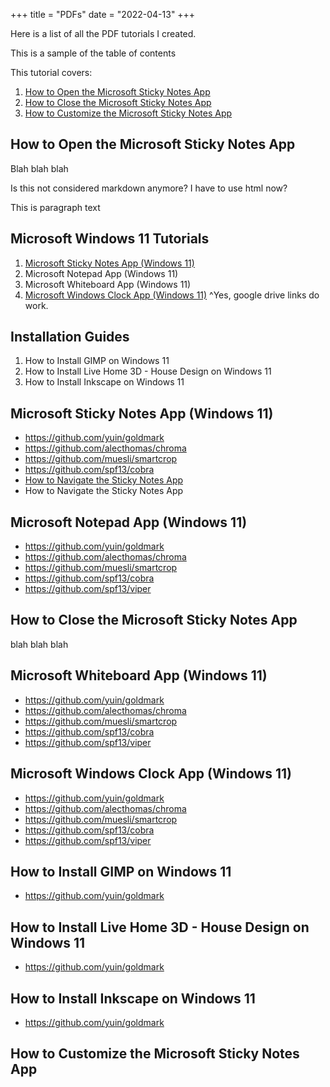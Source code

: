 +++
title = "PDFs"
date = "2022-04-13"
+++

Here is a list of all the PDF tutorials I created.

This is a sample of the table of contents

This tutorial covers:
1. <a href="#1">How to Open the Microsoft Sticky Notes App</a>
2. <a href="#2">How to Close the Microsoft Sticky Notes App</a>
3. <a href="#3">How to Customize the Microsoft Sticky Notes App</a>

<h2 id="1">How to Open the Microsoft Sticky Notes App</h2>
Blah blah blah

Is this not considered markdown anymore? I have to use html now? 
<p>This is paragraph text</p>

## Microsoft Windows 11 Tutorials
1. [Microsoft Sticky Notes App (Windows 11)](https://google.com)
2. Microsoft Notepad App (Windows 11)
3. Microsoft Whiteboard App (Windows 11)
4. [Microsoft Windows Clock App (Windows 11)](https://drive.google.com/file/d/1WpjMCtKQxA8KrmuRkUwEo7QT3Q8GXNz-/view?usp=drive_link)
^Yes, google drive links do work. 

## Installation Guides
1. How to Install GIMP on Windows 11
2. How to Install Live Home 3D - House Design on Windows 11
3. How to Install Inkscape on Windows 11


## Microsoft Sticky Notes App (Windows 11)

* https://github.com/yuin/goldmark
* https://github.com/alecthomas/chroma
* https://github.com/muesli/smartcrop
* https://github.com/spf13/cobra
* [How to Navigate the Sticky Notes App](https://www.youtube.com/watch?v=pHmHD9lYm6E) 
* How to Navigate the Sticky Notes App 


## Microsoft Notepad App (Windows 11)

* https://github.com/yuin/goldmark
* https://github.com/alecthomas/chroma
* https://github.com/muesli/smartcrop
* https://github.com/spf13/cobra
* https://github.com/spf13/viper

<h2 id="2">How to Close the Microsoft Sticky Notes App</h2>
blah blah blah

## Microsoft Whiteboard App (Windows 11)

* https://github.com/yuin/goldmark
* https://github.com/alecthomas/chroma
* https://github.com/muesli/smartcrop
* https://github.com/spf13/cobra
* https://github.com/spf13/viper

## Microsoft Windows Clock App (Windows 11)

* https://github.com/yuin/goldmark
* https://github.com/alecthomas/chroma
* https://github.com/muesli/smartcrop
* https://github.com/spf13/cobra
* https://github.com/spf13/viper

## How to Install GIMP on Windows 11

* https://github.com/yuin/goldmark

## How to Install Live Home 3D - House Design on Windows 11

* https://github.com/yuin/goldmark

## How to Install Inkscape on Windows 11

* https://github.com/yuin/goldmark


<h2 id="3">How to Customize the Microsoft Sticky Notes App</h2>
